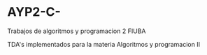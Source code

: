 # AYP2-C-
Trabajos de algoritmos y programacion 2 FIUBA

TDA's implementados para la materia Algoritmos y programacion II
